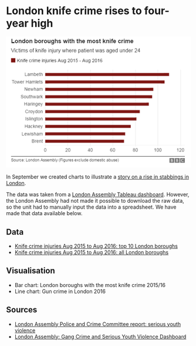 # London knife crime rises to four-year high

![](https://github.com/BBC-Data-Unit/knife-crime-london/blob/master/London%20boroughs%20with%20worst%20knife%20crime.png)

In September we created charts to illustrate a [story on a rise in stabbings in London](http://www.bbc.co.uk/news/uk-england-london-37412508).

The data was taken from a [London Assembly Tableau dashboard](https://www.london.gov.uk/what-we-do/mayors-office-policing-and-crime-mopac/data-and-research/crime%20/gangs-dashboard). However, the London Assembly had not made it possible to download the raw data, so the unit had to manually input the data into a spreadsheet. We have made that data available below.

## Data

* [Knife crime injuries Aug 2015 to Aug 2016: top 10 London boroughs](https://github.com/BBC-Data-Unit/knife-crime-london/blob/master/knifecrimelondon.csv)
* [Knife crime injuries Aug 2015 to Aug 2016: all London boroughs](https://github.com/BBC-Data-Unit/knife-crime-london/blob/master/knifecrimelondon.csv)

## Visualisation

* Bar chart: London boroughs with the most knife crime 2015/16
* Line chart: Gun crime in London 2016

## Sources

* [London Assembly Police and Crime Committee report: serious youth violence](http://www.pdf.investintech.com/preview/323b6ae2-7f29-11e6-89aa-002590d31986/index.html)
* [London Assembly: Gang Crime and Serious Youth Violence Dashboard](https://www.london.gov.uk/what-we-do/mayors-office-policing-and-crime-mopac/data-and-research/crime%20/gangs-dashboard)
